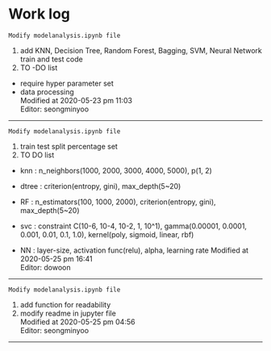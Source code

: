 # Work log
`Modify modelanalysis.ipynb file`
1. add KNN, Decision Tree, Random Forest, Bagging, SVM, Neural Network train and test code   
2. TO -DO list   
+ require hyper parameter set   
+ data processing   
Modified at 2020-05-23 pm 11:03   
Editor: seongminyoo   
***
`Modify modelanalysis.ipynb file`
1. train test split percentage set
2. TO DO list
+ knn   : n_neighbors(1000, 2000, 3000, 4000, 5000), p(1, 2)
+ dtree : criterion(entropy, gini), max_depth(5~20)
+ RF    : n_estimators(100, 1000, 2000), criterion(entropy, gini), max_depth(5~20)
+ svc   : constraint C(10-6, 10-4, 10-2, 1, 10^1), gamma(0.00001, 0.0001, 0.001, 0.01, 0.1, 1.0), kernel(poly, sigmoid, linear, rbf)

+ NN    : layer-size, activation func(relu), alpha, learning rate 
Modified at 2020-05-25 pm 16:41   
Editor: dowoon  
***
`Modify modelanalysis.ipynb file`
1. add function for readability   
2. modify readme in jupyter file   
Modified at 2020-05-25 pm 04:56      
Editor: seongminyoo   
***
